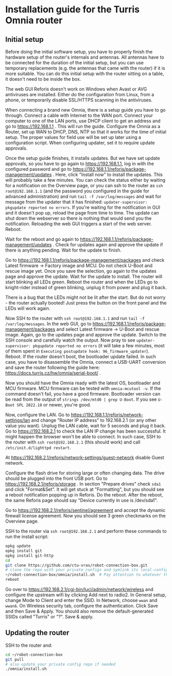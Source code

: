 # Installation guide for the Turris Omnia router

## Initial setup

Before doing the initial software setup, you have to properly finish the hardware setup of the router's internals and antennas. All antennas have to be connected
for the duration of the initial setup, but you can use temporary replacements (e.g. the antennas that came with the router) if it is more suitable.
You can do this initial setup with the router sitting on a table, it doesn't need to be inside the box.

The web GUI Reforis doesn't work on Windows when Avast or AVG antiviruses are installed. Either do the configuration from Linux, from a phone, or temporarily disable
SSL/HTTPS scanning in the antiviruses.

When connecting a brand new Omnia, there is a setup guide you have to go through.
Connect a cable with Internet to the WAN port. Connect your computer to one of the LAN ports, use DHCP client to get an address and go to https://192.168.1.1 .
This will run the guide. Configure the Omnia as a Router, set up WAN to DHCP, DNS, NTP so that it works for the time of initial setup.
The proper values for field use will be set up later using a configuration script. When configuring updater, set it to require update approvals.

Once the setup guide finishes, it installs updates. But we have set update approvals, so you have to go again to https://192.168.1.1, log in with the
configured password and go to https://192.168.1.1/reforis/package-management/updates . Here, click "Install now" to install the updates.
This will probably take a few minutes. You can check the status either by waiting for a notification on the Overview page, or you can ssh to the router
as `ssh root@192.168.1.1` (and the password you configured in the guide for advanced administration) and run `tail -f /var/log/messages` and wait for message from
the updater that it has finished: `updater-supervisor: pkgupdate reported no errors`.
If you're waiting for the notification in GUI and it doesn't pop up, reload the page from time to time. The update can shut down the webserver so there is
nothing that would send you the notification. Reloading the web GUI triggers a start of the web server.
Reboot.

Wait for the reboot and go again to https://192.168.1.1/reforis/package-management/updates . Check for updates again and approve the update if there is anything pending.
Wait for the update to finish.

Go to https://192.168.1.1/reforis/package-management/packages and check Latest firmware -> Factory image and MCU. Do not check U-Boot and rescue image yet.
Once you save the selection, go again to the updates page and approve the update. Wait for the update to install. The router will start blinking all LEDs green.
Reboot the router and when the LEDs go to knight-rider instead of green blinking, unplug it from power and plug it back.

There is a bug that the LEDs might not be lit after the start. But do not worry - the router actually booted! Just press the button on the front panel and the LEDs will work again.

Now SSH to the router with `ssh root@192.168.1.1` and run `tail -f /var/log/messages`. In the web GUI, go to https://192.168.1.1/reforis/package-management/packages
and select Latest firmware -> U-Boot and rescue image. Again, go to the updates page and approve the update. Switch to the SSH console and carefully watch the output.
Now pray to see `updater-supervisor: pkgupdate reported no errors` (it will take a few minutes, most of them spent in `Executing postupdate hook: 96_firmware_updater`).
Reboot. If the router doesn't boot, the bootloader update failed. In such case, you have to disassemble the Omnia, connect a USB-UART conversion and save the router
following the guide here: https://docs.turris.cz/hw/omnia/serial-boot/ .

Now you should have the Omnia ready with the latest OS, bootloader and MCU firmware.
MCU firmware can be tested with `omnia-mcutool -v`. If the command doesn't fail, you have a good firmware.
Bootloader version can be read from the output of `strings /dev/mtd0 | grep U-Boot`. If you see `U-Boot SPL 2022.10` or newer, you're good.

Now, configure the LAN. Go to https://192.168.1.1/reforis/network-settings/lan and change "Router IP address" to 192.168.2.1 (or any other value you want).
Unplug the LAN cable, wait for 5 seconds and plug it back. Go to https://192.168.2.1 to check the LAN IP change has been successful. It might happen the browser
won't be able to connect. In such case, SSH to the router with `ssh root@192.168.2.1` (this should work) and call `/etc/init.d/lighttpd restart`.

At https://192.168.2.1/reforis/network-settings/guest-network disable Guest network.

Configure the flash drive for storing large or often changing data. The drive should be plugged into the front USB port. Go to https://192.168.2.1/reforis/storage .
In section "Prepare drives" check `sda1` and click "Format&Set". It will get stuck at "Formatting", but you should see a reboot notification popping up in Reforis.
Do the reboot. After the reboot, the same Reforis page should say "Device currently in use is /dev/sda1".

Go to https://192.168.2.1/reforis/sentinel/agreement and accept the dynamic firewall license agreement. Now you should see 3 green checkmarks on the Overview page.

SSH to the router via `ssh root@192.168.2.1` and perform these commands to run the install script:

```bash
opkg update
opkg install git
opkg install git-http
cd
git clone https://github.com/ctu-vras/robot-connection-box.git
# clone the repo with your private configs and symlink its local-config.bash, private-files and common-private-files into ~/robot-connection-box/omnia/
~/robot-connection-box/omnia/install.sh  # Pay attention to whatever the script is saying
reboot
```

Go over to https://192.168.2.1/cgi-bin/luci/admin/network/wireless and configure the upstream wifi by clicking Add next to radio2.
In General setup, change Mode to Client and enter the SSID. In Network, choose `wwan` and `wwan6`. On Wireless security tab, configure the authentication. Click Save and then Save & Apply.
You should also remove the default-generated SSIDs called "Turris" or "?". Save & apply.

## Updating the router

SSH to the router and:

```bash
cd ~/robot-connection-box
git pull
# also update your private config repo if needed
./omnia/install.sh
```
